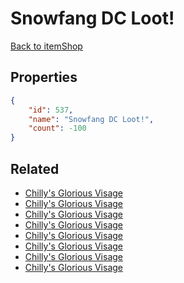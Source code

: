 # Snowfang DC Loot!

<no description available>

[Back to itemShop](../item-shops.md)

## Properties

```json
{
    "id": 537,
    "name": "Snowfang DC Loot!",
    "count": -100
}
```

## Related

- [Chilly's Glorious Visage](../items/16862-chilly-s-glorious-visage.md)
- [Chilly's Glorious Visage](../items/16863-chilly-s-glorious-visage.md)
- [Chilly's Glorious Visage](../items/16864-chilly-s-glorious-visage.md)
- [Chilly's Glorious Visage](../items/16865-chilly-s-glorious-visage.md)
- [Chilly's Glorious Visage](../items/16866-chilly-s-glorious-visage.md)
- [Chilly's Glorious Visage](../items/16867-chilly-s-glorious-visage.md)
- [Chilly's Glorious Visage](../items/16868-chilly-s-glorious-visage.md)
- [Chilly's Glorious Visage](../items/16869-chilly-s-glorious-visage.md)

